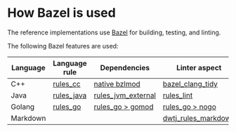 # How Bazel is used

The reference implementations use [Bazel](https://bazel.build/) for
building, testing, and linting.

The following Bazel features are used:

| Language | Language rule | Dependencies | Linter aspect |
| -------- | ------------- | ------------ | ------------- |
| C++ | [rules_cc](https://bazel.build/versions/7.1.0/reference/be/c-cpp) | [native bzlmod](https://bazel.build/versions/7.1.0/external/overview#bzlmod) | [bazel_clang_tidy](https://github.com/erenon/bazel_clang_tidy) |
| Java | [rules_java](https://bazel.build/versions/7.1.0/reference/be/java) | [rules_jvm_external](https://github.com/bazelbuild/rules_jvm_external) | [rules_lint](https://github.com/aspect-build/rules_lint) |
| Golang | [rules_go](https://github.com/bazelbuild/rules_go) | [rules_go > gomod](https://github.com/bazelbuild/rules_go/blob/master/docs/go/core/bzlmod.md#external-dependencies) | [rules_go > nogo](https://github.com/bazelbuild/rules_go/blob/master/docs/go/core/bzlmod.md#configuring-nogo) |
| Markdown | | | [dwtj_rules_markdown](https://github.com/dwtj/dwtj_rules_markdown) |
